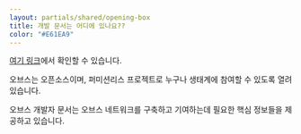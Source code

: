 ```yaml
---
layout: partials/shared/opening-box
title: 개발 문서는 어디에 있나요??
color: "#E61EA9"
---
```


[여기 링크](https://docs.orbs.network/v3/overview/what-is-orbs)에서 확인할 수 있습니다.

오브스는 오픈소스이며, 퍼미션리스 프로젝트로 누구나 생태계에 참여할 수 있도록 열려있습니다.

오브스 개발자 문서는 오브스 네트워크를 구축하고 기여하는데 필요한 핵심 정보들을 제공하고 있습니다.
